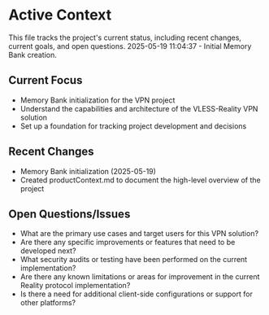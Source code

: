 # Active Context

This file tracks the project's current status, including recent changes, current goals, and open questions.
2025-05-19 11:04:37 - Initial Memory Bank creation.

## Current Focus

* Memory Bank initialization for the VPN project
* Understand the capabilities and architecture of the VLESS-Reality VPN solution
* Set up a foundation for tracking project development and decisions

## Recent Changes

* Memory Bank initialization (2025-05-19)
* Created productContext.md to document the high-level overview of the project

## Open Questions/Issues

* What are the primary use cases and target users for this VPN solution?
* Are there any specific improvements or features that need to be developed next?
* What security audits or testing have been performed on the current implementation?
* Are there any known limitations or areas for improvement in the current Reality protocol implementation?
* Is there a need for additional client-side configurations or support for other platforms?